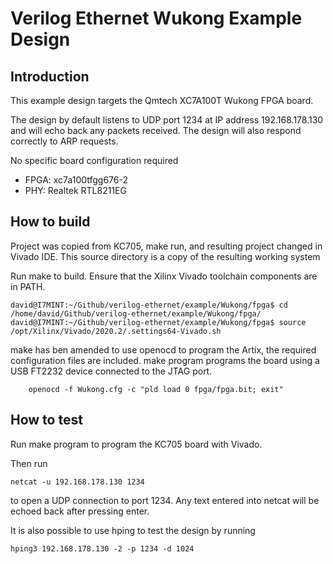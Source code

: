 # Verilog Ethernet Wukong Example Design

## Introduction

This example design targets the Qmtech XC7A100T Wukong FPGA board.

The design by default listens to UDP port 1234 at IP address 192.168.178.130 and
will echo back any packets received.  The design will also respond correctly
to ARP requests.  

No specific board configuration required

*  FPGA: xc7a100tfgg676-2
*  PHY: Realtek RTL8211EG

## How to build

Project was copied from KC705, make run, and resulting project changed in Vivado IDE.
This source directory is a copy of the resulting working system

Run make to build.  Ensure that the Xilinx Vivado toolchain components are
in PATH.

```
david@I7MINT:~/Github/verilog-ethernet/example/Wukong/fpga$ cd /home/david/Github/verilog-ethernet/example/Wukong/fpga/
david@I7MINT:~/Github/verilog-ethernet/example/Wukong/fpga$ source /opt/Xilinx/Vivado/2020.2/.settings64-Vivado.sh

```

make has ben amended to use openocd to program the Artix, the required configuration files are included. make program programs the board using a USB FT2232 device connected to the JTAG port.

```
	openocd -f Wukong.cfg -c "pld load 0 fpga/fpga.bit; exit"
```

## How to test

Run make program to program the KC705 board with Vivado.

Then run

    netcat -u 192.168.178.130 1234

to open a UDP connection to port 1234.  Any text entered into netcat will be
echoed back after pressing enter.

It is also possible to use hping to test the design by running

    hping3 192.168.178.130 -2 -p 1234 -d 1024


